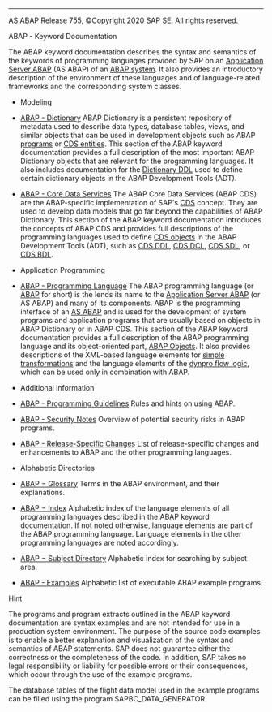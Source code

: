   

* * *

AS ABAP Release 755, ©Copyright 2020 SAP SE. All rights reserved.

ABAP - Keyword Documentation

The ABAP keyword documentation describes the syntax and semantics of the keywords of programming languages provided by SAP on an [Application Server ABAP](javascript:call_link\('abenas_abap_glosry.htm'\) "Glossary Entry") (AS ABAP) of an [ABAP system](javascript:call_link\('abenabap_system_glosry.htm'\) "Glossary Entry"). It also provides an introductory description of the environment of these languages and of language-related frameworks and the corresponding system classes.

-   Modeling

-   [ABAP - Dictionary](javascript:call_link\('abenabap_dictionary.htm'\))
    ABAP Dictionary is a persistent repository of metadata used to describe data types, database tables, views, and similar objects that can be used in development objects such as ABAP [programs](javascript:call_link\('abenabap_program_glosry.htm'\) "Glossary Entry") or [CDS entities](javascript:call_link\('abencds_entity_glosry.htm'\) "Glossary Entry"). This section of the ABAP keyword documentation provides a full description of the most important ABAP Dictionary objects that are relevant for the programming languages. It also includes documentation for the [Dictionary DDL](javascript:call_link\('abendictionary_ddl_glosry.htm'\) "Glossary Entry") used to define certain dictionary objects in the ABAP Development Tools (ADT).

-   [ABAP - Core Data Services](javascript:call_link\('abencds.htm'\))
    The ABAP Core Data Services (ABAP CDS) are the ABAP-specific implementation of SAP's [CDS](javascript:call_link\('abencds_glosry.htm'\) "Glossary Entry") concept. They are used to develop data models that go far beyond the capabilities of ABAP Dictionary. This section of the ABAP keyword documentation introduces the concepts of ABAP CDS and provides full descriptions of the programming languages used to define [CDS objects](javascript:call_link\('abencds_object_glosry.htm'\) "Glossary Entry") in the ABAP Development Tools (ADT), such as [CDS DDL](javascript:call_link\('abencds_ddl_glosry.htm'\) "Glossary Entry"), [CDS DCL](javascript:call_link\('abencds_ddl_glosry.htm'\) "Glossary Entry"), [CDS SDL](javascript:call_link\('abencds_sdl_glosry.htm'\) "Glossary Entry"), or [CDS BDL](javascript:call_link\('abencds_bdl_glosry.htm'\) "Glossary Entry").

-   Application Programming

-   [ABAP - Programming Language](javascript:call_link\('abenabap_reference.htm'\))
    The ABAP programming language (or [ABAP](javascript:call_link\('abenabap_glosry.htm'\) "Glossary Entry") for short) is the lends its name to the [Application Server ABAP](javascript:call_link\('abenas_abap_glosry.htm'\) "Glossary Entry") (or AS ABAP) and many of its components. ABAP is the programming interface of an [AS ABAP](javascript:call_link\('abenas_abap_glosry.htm'\) "Glossary Entry") and is used for the development of system programs and application programs that are usually based on objects in ABAP Dictionary or in ABAP CDS. This section of the ABAP keyword documentation provides a full description of the ABAP programming language and its object-oriented part, [ABAP Objects](javascript:call_link\('abenabap_objects_glosry.htm'\) "Glossary Entry"). It also provides descriptions of the XML-based language elements for [simple transformations](javascript:call_link\('abensimple_transformation_glosry.htm'\) "Glossary Entry") and the language elements of the [dynpro flow logic](javascript:call_link\('abendynpro_flow_logic_glosry.htm'\) "Glossary Entry"), which can be used only in combination with ABAP.

-   Additional Information

-   [ABAP - Programming Guidelines](javascript:call_link\('abenabap_pgl.htm'\))
    Rules and hints on using ABAP.

-   [ABAP - Security Notes](javascript:call_link\('abenabap_security.htm'\))
    Overview of potential security risks in ABAP programs.

-   [ABAP - Release-Specific Changes](javascript:call_link\('abennews.htm'\))
    List of release-specific changes and enhancements to ABAP and the other programming languages.

-   Alphabetic Directories

-   [ABAP − Glossary](javascript:call_link\('abenabap_glossary.htm'\))
    Terms in the ABAP environment, and their explanations.

-   [ABAP − Index](javascript:call_link\('abenabap_index.htm'\))
    Alphabetic index of the language elements of all programming languages described in the ABAP keyword documentation. If not noted otherwise, language elements are part of the ABAP programming language. Language elements in the other programming languages are noted accordingly.

-   [ABAP − Subject Directory](javascript:call_link\('abenabap_subjects.htm'\))
    Alphabetic index for searching by subject area.

-   [ABAP - Examples](javascript:call_link\('abenabap_examples.htm'\))
    Alphabetic list of executable ABAP example programs.

Hint

The programs and program extracts outlined in the ABAP keyword documentation are syntax examples and are not intended for use in a production system environment. The purpose of the source code examples is to enable a better explanation and visualization of the syntax and semantics of ABAP statements. SAP does not guarantee either the correctness or the completeness of the code. In addition, SAP takes no legal responsibility or liability for possible errors or their consequences, which occur through the use of the example programs.

The database tables of the flight data model used in the example programs can be filled using the program SAPBC\_DATA\_GENERATOR.